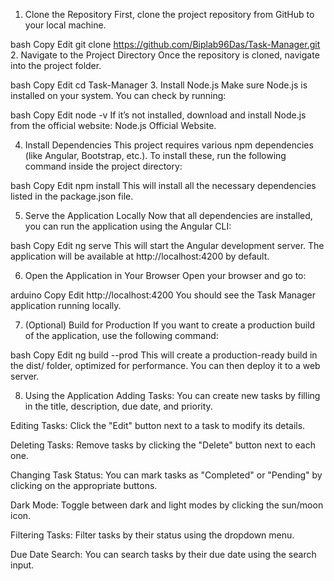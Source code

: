 1. Clone the Repository
First, clone the project repository from GitHub to your local machine.

bash
Copy
Edit
git clone https://github.com/Biplab96Das/Task-Manager.git
2. Navigate to the Project Directory
Once the repository is cloned, navigate into the project folder.

bash
Copy
Edit
cd Task-Manager
3. Install Node.js
Make sure Node.js is installed on your system. You can check by running:

bash
Copy
Edit
node -v
If it’s not installed, download and install Node.js from the official website: Node.js Official Website.

4. Install Dependencies
This project requires various npm dependencies (like Angular, Bootstrap, etc.). To install these, run the following command inside the project directory:

bash
Copy
Edit
npm install
This will install all the necessary dependencies listed in the package.json file.

5. Serve the Application Locally
Now that all dependencies are installed, you can run the application using the Angular CLI:

bash
Copy
Edit
ng serve
This will start the Angular development server. The application will be available at http://localhost:4200 by default.

6. Open the Application in Your Browser
Open your browser and go to:

arduino
Copy
Edit
http://localhost:4200
You should see the Task Manager application running locally.

7. (Optional) Build for Production
If you want to create a production build of the application, use the following command:

bash
Copy
Edit
ng build --prod
This will create a production-ready build in the dist/ folder, optimized for performance. You can then deploy it to a web server.

8. Using the Application
Adding Tasks: You can create new tasks by filling in the title, description, due date, and priority.

Editing Tasks: Click the "Edit" button next to a task to modify its details.

Deleting Tasks: Remove tasks by clicking the "Delete" button next to each one.

Changing Task Status: You can mark tasks as "Completed" or "Pending" by clicking on the appropriate buttons.

Dark Mode: Toggle between dark and light modes by clicking the sun/moon icon.

Filtering Tasks: Filter tasks by their status using the dropdown menu.

Due Date Search: You can search tasks by their due date using the search input.
